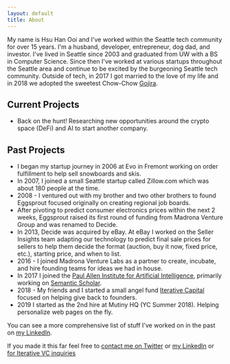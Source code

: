 ```yaml
---
layout: default
title: About
---
```


My name is Hsu Han Ooi and I've worked within the Seattle tech community for over 15 years. I'm a husband, developer, entrepreneur, dog dad, and investor. I've lived in Seattle since 2003 and graduated from UW with a BS in Computer Science. Since then I've worked at various startups throughout the Seattle area and continue to be excited by the burgeoning Seattle tech community. Outside of tech, in 2017 I got married to the love of my life and in 2018 we adopted the sweetest Chow-Chow [Gojira](https://www.instagram.com/gojiraonadventures/?hl=en).  

## Current Projects
* Back on the hunt! Researching new opportunities around the crypto space (DeFi) and AI to start another company.

## Past Projects

* I began my startup journey in 2006 at Evo in Fremont working on order fulfillment to help sell snowboards and skis.
* In 2007, I joined a small Seattle startup called Zillow.com which was about 180 people at the time.
* 2008 - I ventured out with my brother and two other brothers to found Eggsprout focused originally on creating regional job boards.
* After pivoting to predict consumer electronics prices within the next 2 weeks, Eggsprout raised its first round of funding from Madrona Venture Group and was renamed to Decide.
* In 2013, Decide was acquired by eBay. At eBay I worked on the Seller Insights team adapting our technology to predict final sale prices for sellers to help them decide the format (auction, buy it now, fixed price, etc.), starting price, and when to list.
* 2016 - I joined Madrona Venture Labs as a partner to create, incubate, and hire founding teams for ideas we had in house.
* In 2017 I joined the [Paul Allen Institute for Artificial Intelligence](https://allenai.org/index.html), primarily working on [Semantic Scholar](https://www.semanticscholar.org).
* 2018 - My friends and I started a small angel fund [Iterative Capital](https://iterative.vc) focused on helping give back to founders.
* 2019 I started as the 2nd hire at Mutiny HQ (YC Summer 2018). Helping personalize web pages on the fly.

You can see a more comprehensive list of stuff I've worked on in the past on [my LinkedIn](https://www.linkedin.com/in/hsuhanooi).

If you made it this far feel free to [contact me on Twitter](https://twitter.com/hsuhanooi) or [my LinkedIn](https://www.linkedin.com/in/hsuhanooi) or [for Iterative VC inquiries](https://iterative.vc?ref=hsuhan_blog)
